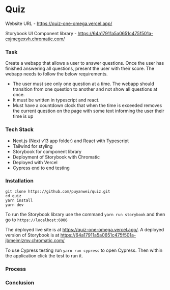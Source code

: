 # Quiz

Website URL - https://quiz-one-omega.vercel.app/

Storybook UI Component library - https://64a17911a5a0651c475f501a-cxjmegexvh.chromatic.com/

### Task

Create a webapp that allows a user to answer questions. Once the user has finished answering all questions, present
the user with their score. The webapp needs to follow the below requirements.

- The user must see only one question at a time. The webapp should transition from one question to another and not show all questions at once.
- It must be written in typescript and react.
- Must have a countdown clock that when the time is exceeded removes the current question on the page with some text informing the user their time is up

### Tech Stack

- Next.js (Next v13 app folder) and React with Typescript
- Tailwind for styling
- Storybook for component library
- Deployment of Storybook with Chromatic
- Deployed with Vercel
- Cypress end to end testing

### Installation

```
git clone https://github.com/puyanwei/quiz.git
cd quiz
yarn install
yarn dev
```

To run the Storybook library use the command `yarn run storybook` and then go to `https://localhost:6006`

The deployed live site is at https://quiz-one-omega.vercel.app/.
A deployed version of Storybook is at https://64a17911a5a0651c475f501a-jbmeimlzmv.chromatic.com/

To use Cypress testing run `yarn run cypress` to open Cypress. Then within the application click the test to run it.

### Process

### Conclusion

